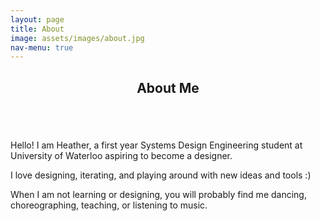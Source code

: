 ```yaml
---
layout: page
title: About
image: assets/images/about.jpg
nav-menu: true
---
```


<!-- Main -->
<div id="main" class="alt">

<!-- One -->
<section id="one">
	<div class="inner">
		<header class="major">
			<h1>About Me</h1>
		</header>

<!-- Content -->
<div class="row">
	<div class="4u 12u$(medium)">
		<span class="image fit"><img src="{% link assets/images/pose.png %}" alt="" /></span>
	</div>
	<div class="6u$ 12u$(small)">
		<p>Hello! I am Heather, a first year Systems Design Engineering student at University of Waterloo aspiring to become a designer.</p>
		<p>I love designing, iterating, and playing around with new ideas and tools :)</p>
		<p>When I am not learning or designing, you will probably find me dancing, choreographing, teaching, or listening to music.</p>
	</div>
</div>
